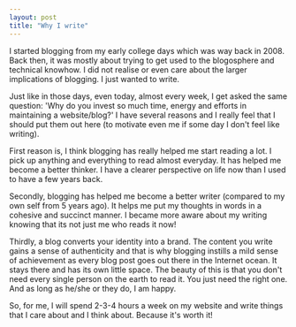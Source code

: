 ```yaml
---
layout: post
title: "Why I write"
---
```


I started blogging from my early college days which was way back in 2008. Back then, it was mostly about trying to get used to the blogosphere and technical knowhow. I did not realise or even care about the larger implications of blogging. I just wanted to write.

Just like in those days, even today, almost every week, I get asked the same question: 'Why do you invest so much time, energy and efforts in maintaining a website/blog?' I have several reasons and I really feel that I should put them out here (to motivate even me if some day I don't feel like writing).

First reason is, I think blogging has really helped me start reading a lot. I pick up anything and everything to read almost everyday. It has helped me become a better thinker. I have a clearer perspective on life now than I used to have a few years back.

Secondly, blogging has helped me become a better writer (compared to my own self from 5 years ago). It helps me put my thoughts in words in a cohesive and succinct manner. I became more aware about my writing knowing that its not just me who reads it now! 

Thirdly, a blog converts your identity into a brand. The content you write gains a sense of authenticity and that is why blogging instills a mild sense of achievement as every blog post goes out there in the Internet ocean. It stays there and has its own little space. The beauty of this is that you don't need every single person on the earth to read it. You just need the right one. And as long as he/she or they do, I am happy. 

So, for me, I will spend 2-3-4 hours a week on my website and write things that I care about and I think about. Because it's worth it! 